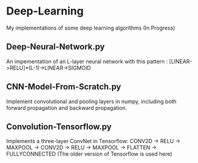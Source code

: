 # Deep-Learning
My implementations of some deep learning algorithms (In Progress)
## Deep-Neural-Network.py
An impementation of an L-layer neural network with this pattern : [LINEAR->RELU]*(L-1)->LINEAR->SIGMOID 
## CNN-Model-From-Scratch.py
Implement convolutional and pooling layers in numpy, including both forward propagation and backward propagation.
## Convolution-Tensorflow.py
Implements a three-layer ConvNet in Tensorflow: CONV2D -> RELU -> MAXPOOL -> CONV2D -> RELU -> MAXPOOL -> FLATTEN -> FULLYCONNECTED (The older version of Tensorflow is used here)
